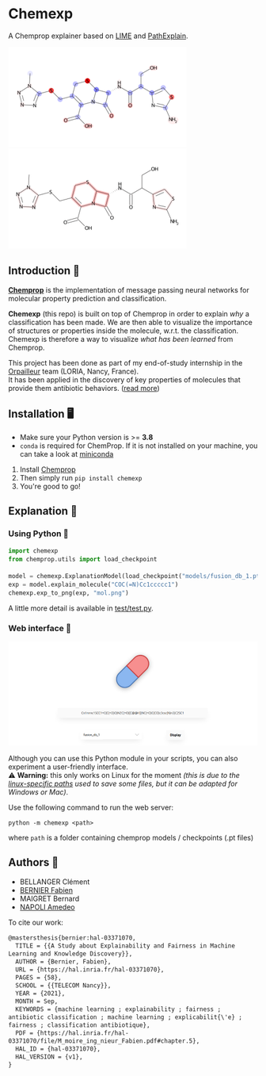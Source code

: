 # Chemexp

A Chemprop explainer based on [LIME](https://github.com/marcotcr/lime) and [PathExplain](https://github.com/suinleelab/path_explain).

![](images/exp_atom_0.png) ![](images/exp_bond_2.png)


## Introduction 💊

**[Chemprop](https://github.com/chemprop/chemprop)** is the implementation of message passing neural networks for molecular property prediction and classification.  

**Chemexp** (this repo) is built on top of Chemprop in order to explain *why* a classification has been made.
We are then able to visualize the importance of structures or properties inside the molecule, w.r.t. the classification.  
Chemexp is therefore a way to visualize *what has been learned* from Chemprop.

This project has been done as part of my end-of-study internship in the [Orpailleur](https://orpailleur.loria.fr/) team (LORIA, Nancy, France).  
It has been applied in the discovery of key properties of molecules that provide them antibiotic behaviors. ([read more](https://hal.inria.fr/hal-03371070))


## Installation 🖥️

- Make sure your Python version is >= **3.8**
- `conda` is required for ChemProp. If it is not installed on your machine, you can take a look at [miniconda](https://docs.conda.io/en/latest/miniconda.html)

1. Install [Chemprop](https://github.com/chemprop/chemprop)
2. Then simply run `pip install chemexp`
3. You're good to go!


## Explanation 🔎

### Using Python 🐍

```python
import chemexp
from chemprop.utils import load_checkpoint

model = chemexp.ExplanationModel(load_checkpoint("models/fusion_db_1.pt"))
exp = model.explain_molecule("COC(=N)Cc1ccccc1")
chemexp.exp_to_png(exp, "mol.png")
```

A little more detail is available in [test/test.py](test/test.py).

### Web interface 🐧

![](images/screenshot.png)

Although you can use this Python module in your scripts, you can also experiment a user-friendly interface.  
⚠️ **Warning:** this only works on Linux for the moment *(this is due to the [linux-specific paths](chemexp/server.py#L26) used to save some files, but it can be adapted for Windows or Mac)*.

Use the following command to run the web server:

```shell
python -m chemexp <path>
```

where `path` is a folder containing chemprop models / checkpoints (.pt files)


## Authors 👥
- BELLANGER Clément
- [BERNIER Fabien](https://wwwfr.uni.lu/snt/people/fabien_bernier)
- MAIGRET Bernard
- [NAPOLI Amedeo](https://members.loria.fr/ANapoli/)

To cite our work:
```
@mastersthesis{bernier:hal-03371070,
  TITLE = {{A Study about Explainability and Fairness in Machine Learning and Knowledge Discovery}},
  AUTHOR = {Bernier, Fabien},
  URL = {https://hal.inria.fr/hal-03371070},
  PAGES = {58},
  SCHOOL = {{TELECOM Nancy}},
  YEAR = {2021},
  MONTH = Sep,
  KEYWORDS = {machine learning ; explainability ; fairness ; antibiotic classification ; machine learning ; explicabilit{\'e} ; fairness ; classification antibiotique},
  PDF = {https://hal.inria.fr/hal-03371070/file/M_moire_ing_nieur_Fabien.pdf#chapter.5},
  HAL_ID = {hal-03371070},
  HAL_VERSION = {v1},
}
```

